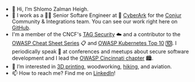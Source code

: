 - 👋 Hi, I’m Shlomo Zalman Heigh.
- 🏢 I work as a 👨‍💻 Senior Softare Engineer at 🔐 [CyberArk](https://www.cyberark.com/) for the [Conjur](https://www.conjur.org/) Community & Integrations team. You can see our work right here on [GitHub](https://github.com/cyberark).
- I'm a member of the CNCF's [TAG Security](https://github.com/cncf/tag-security) ☁️ and a contributor to the [OWASP Cheat Sheet Series](https://github.com/OWASP/CheatSheetSeries) 📋 and [OWASP Kubernetes Top 10](https://github.com/OWASP/www-project-kubernetes-top-ten) 🔟. I periodically speak 🎤 at conferences and meetups about secure software development and I lead the [OWASP Cincinnati chapter](https://owasp.org/www-chapter-cincinnati/) 🏙️.
- 👀 I’m interested in [3D printing](https://www.thingiverse.com/szheigh/makes), woodworking, [hiking](https://www.alltrails.com/members/shlomo-zalman-heigh/recordings), and aviation.
- 📫 How to reach me? Find me on [LinkedIn](https://www.linkedin.com/in/szheigh/)!
